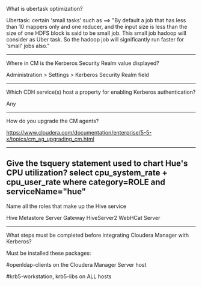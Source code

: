 What is ubertask optimization?

Ubertask: certain 'small tasks' such as ==> 
"By default a job that has less than 10 mappers only and one reducer, and the input size is less than the size of one HDFS block is said to be small job. 
This small job hadoop will consider as Uber task. So the hadoop job will significantly run faster for 'small' jobs also."

-----------------------------------------------------------------------------

Where in CM is the Kerberos Security Realm value displayed?

Administration > Settings > Kerberos Security Realm field

-----------------------------------------------------------------------------

Which CDH service(s) host a property for enabling Kerberos authentication?

Any

-----------------------------------------------------------------------------

How do you upgrade the CM agents?

https://www.cloudera.com/documentation/enterprise/5-5-x/topics/cm_ag_upgrading_cm.html


----------------------------------------------------------------------------
Give the tsquery statement used to chart Hue's CPU utilization?
select cpu_system_rate + cpu_user_rate where category=ROLE and serviceName="hue"
-----------------------------------------------------------------------------

Name all the roles that make up the Hive service

Hive Metastore Server
Gateway
HiveServer2
WebHCat Server 

-----------------------------------------------------------------------------

What steps must be completed before integrating Cloudera Manager with Kerberos?

Must be installed these packages:

  #openldap-clients on the Cloudera Manager Server host

  #krb5-workstation, krb5-libs on ALL hosts

